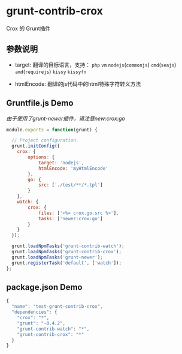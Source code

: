 grunt-contrib-crox
==================

Crox 的 Grunt插件

## 参数说明

- target: 翻译的目标语言，支持： `php` `vm` `nodejs`(`commonjs`) `cmd`(`seajs`) `amd`(`requirejs`) `kissy` `kissyfn`

- htmlEncode: 翻译的js代码中的html特殊字符转义方法

## Gruntfile.js Demo

*由于使用了grunt-newer插件，请注意new:crox:go*

```js
module.exports = function(grunt) {

  // Project configuration.
  grunt.initConfig({
    crox: {
        options: {
            target: 'nodejs',
            htmlEncode: 'myHtmlEncode'
        },
        go: {
            src: ['./test/**/*.tpl']
        }
    },
    watch: {
        crox: {
            files: ['<%= crox.go.src %>'],
            tasks: ['newer:crox:go']
        }
    }
  });

  grunt.loadNpmTasks('grunt-contrib-watch'); 
  grunt.loadNpmTasks('grunt-contrib-crox'); 
  grunt.loadNpmTasks('grunt-newer');
  grunt.registerTask('default', ['watch']);
};
```

## package.json Demo

```js
{
  "name": "test-grunt-contrib-crox",
  "dependencies": {
    "crox": "*",
    "grunt": "~0.4.2",
    "grunt-contrib-watch": "*",
    "grunt-contrib-crox": "*"
  }
}
```
